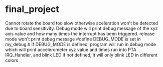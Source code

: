 # final_project
 
Cannot rotate the board too slow otherwise aceleration won't be detected due to board sensitivity.
Debug mode will print debug message of the xyz axis value and how many times the interrupt has been triggered. release mode won't print debug message
#define DEBUG_MODE is set in my_debug.h
if DEBUG_MODE is defined, program will run in debug mode which will print accelerometer xyz value and times run into PTA IRQ_Handler, and blink LED
if not defined, it will only blink LED in different colors
